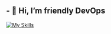 ## - 👋 Hi, I’m friendly DevOps

[![My Skills](https://skillicons.dev/icons?i=linux,docker,aws,terraform,kubernetes,nginx,cloudflare,prometheus,grafana,postgres,mysql,mongodb,redis,git,github,githubactions,gitlab,postman,bash,regex,wordpress,vscode,discord&perline=8)](https://skillicons.dev)
